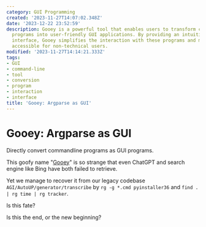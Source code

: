 ```yaml
---
category: GUI Programming
created: '2023-11-27T14:07:02.348Z'
date: '2023-12-22 23:52:59'
description: Gooey is a powerful tool that enables users to transform command-line
  programs into user-friendly GUI applications. By providing an intuitive graphical
  interface, Gooey simplifies the interaction with these programs and makes them more
  accessible for non-technical users.
modified: '2023-11-27T14:14:21.333Z'
tags:
- GUI
- command-line
- tool
- conversion
- program
- interaction
- interface
title: 'Gooey: Argparse as GUI'
---
```


# Gooey: Argparse as GUI

Directly convert commandline programs as GUI programs.

This goofy name "[Gooey](https://github.com/chriskiehl/Gooey)" is so strange that even ChatGPT and search engine like Bing have both failed to retrieve.

Yet we manage to recover it from our legacy codebase `AGI/AutoUP/generator/transcribe` by  `rg -g *.cmd pyinstaller36` and `find . | rg time | rg tracker`.

Is this fate? 

Is this the end, or the new beginning?
